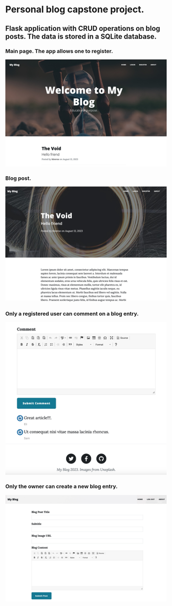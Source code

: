 # Personal blog capstone project.

## Flask application with CRUD operations on blog posts. The data is stored in a SQLite database.

### Main page. The app allows one to register.

![Main page](project_images/home.jpeg)<br /> 

### Blog post.

![Post example](project_images/blogpost.jpeg)<br /> 

### Only a registered user can comment on a blog entry.
![Comment section](project_images/comment_section.jpeg)<br /> 

### Only the owner can create a new blog entry.
![New blog post](project_images/new_post.jpeg)<br /> 
